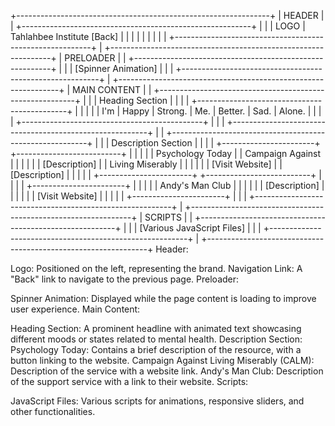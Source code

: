 +---------------------------------------------------------------+
|                        HEADER                                |
| +---------------------------------------------------------+ |
| |    LOGO     |  Tahlahbee Institute       [Back]          | |
| |             |                                 |           | |
| +---------------------------------------------------------+ |
+---------------------------------------------------------------+
|                        PRELOADER                             |
| +---------------------------------------------------------+ |
| |                 [Spinner Animation]                     | |
| +---------------------------------------------------------+ |
+---------------------------------------------------------------+
|                        MAIN CONTENT                          |
| +---------------------------------------------------------+ |
| |                    Heading Section                       | |
| | +---------------------------------------------+         | |
| | |   I'm | Happy | Strong. | Me. | Better. | Sad. | Alone. | |
| | +---------------------------------------------+         | |
| +---------------------------------------------------------+ |
| +---------------------------------------------------------+ |
| |                      Description Section                 | |
| | +-----------------------+ +--------------------------+ | |
| | |  Psychology Today    | |   Campaign Against       | | |
| | |  [Description]       | |   Living Miserably       | | |
| | |  [Visit Website]     | |   [Description]          | | |
| | +-----------------------+ +--------------------------+ | |
| | +-----------------------+                             | |
| | |   Andy's Man Club    |                             | |
| | |   [Description]      |                             | |
| | |   [Visit Website]    |                             | |
| | +-----------------------+                             | |
| +---------------------------------------------------------+ |
+---------------------------------------------------------------+
|                        SCRIPTS                               |
| +---------------------------------------------------------+ |
| |       [Various JavaScript Files]                       | |
| +---------------------------------------------------------+ |
+---------------------------------------------------------------+
Header:

Logo: Positioned on the left, representing the brand.
Navigation Link: A "Back" link to navigate to the previous page.
Preloader:

Spinner Animation: Displayed while the page content is loading to improve user experience.
Main Content:

Heading Section:
A prominent headline with animated text showcasing different moods or states related to mental health.
Description Section:
Psychology Today: Contains a brief description of the resource, with a button linking to the website.
Campaign Against Living Miserably (CALM): Description of the service with a website link.
Andy's Man Club: Description of the support service with a link to their website.
Scripts:

JavaScript Files: Various scripts for animations, responsive sliders, and other functionalities.
